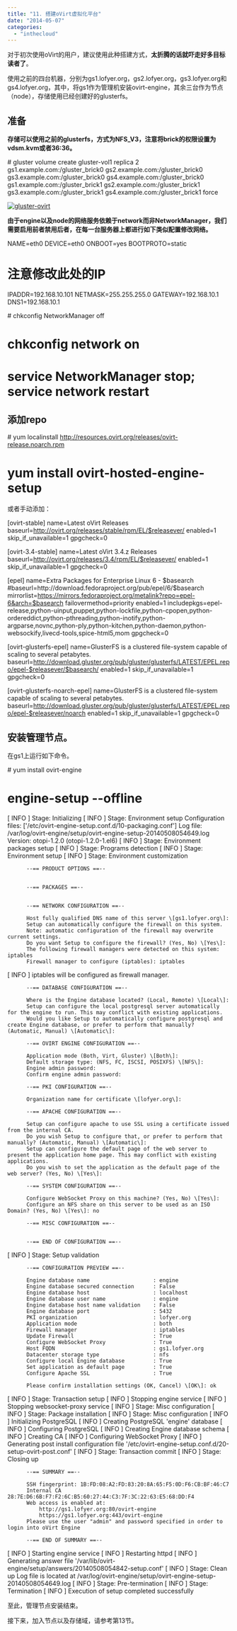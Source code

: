 ```yaml
---
title: "11. 搭建oVirt虚拟化平台"
date: "2014-05-07"
categories: 
  - "inthecloud"
---
```


对于初次使用oVirt的用户，建议使用此种搭建方式，**太折腾的话就吓走好多目标读者了**。

使用之前的四台机器，分别为gs1.lofyer.org，gs2.lofyer.org，gs3.lofyer.org和gs4.lofyer.org，其中，将gs1作为管理机安装ovirt-engine，其余三台作为节点（node），存储使用已经创建好的glusterfs。

## 准备

**存储可以使用之前的glusterfs，方式为NFS\_V3，注意将brick的权限设置为vdsm.kvm或者36:36。**

\# gluster volume create gluster-vol1 replica 2 gs1.example.com:/gluster\_brick0 gs2.example.com:/gluster\_brick0 gs3.example.com:/gluster\_brick0 gs4.example.com:/gluster\_brick0 gs1.example.com:/gluster\_brick1 gs2.example.com:/gluster\_brick1 gs3.example.com:/gluster\_brick1 gs4.example.com:/gluster\_brick1 force

[![gluster-ovirt](/blog/images/gluster-ovirt.png)](http://blog.lofyer.org/11-cloud-ha-ovirt/gluster-ovirt/)

**由于engine以及node的网络服务依赖于network而非NetworkManager，我们需要启用前者禁用后者，在每一台服务器上都进行如下类似配置修改网络。**

NAME=eth0
DEVICE=eth0
ONBOOT=yes
BOOTPROTO=static
# 注意修改此处的IP
IPADDR=192.168.10.101
NETMASK=255.255.255.0
GATEWAY=192.168.10.1
DNS1=192.168.10.1

\# chkconfig NetworkManager off
# chkconfig network on
# service NetworkManager stop; service network restart

## 添加repo

\# yum localinstall http://resources.ovirt.org/releases/ovirt-release.noarch.rpm
# yum install ovirt-hosted-engine-setup

或者手动添加：

\[ovirt-stable\]
name=Latest oVirt Releases
baseurl=http://ovirt.org/releases/stable/rpm/EL/$releasever/
enabled=1
skip\_if\_unavailable=1
gpgcheck=0

\[ovirt-3.4-stable\]
name=Latest oVirt 3.4.z Releases
baseurl=http://ovirt.org/releases/3.4/rpm/EL/$releasever/
enabled=1
skip\_if\_unavailable=1
gpgcheck=0

\[epel\]
name=Extra Packages for Enterprise Linux 6 - $basearch
#baseurl=http://download.fedoraproject.org/pub/epel/6/$basearch
mirrorlist=https://mirrors.fedoraproject.org/metalink?repo=epel-6&arch=$basearch
failovermethod=priority
enabled=1
includepkgs=epel-release,python-uinput,puppet,python-lockfile,python-cpopen,python-ordereddict,python-pthreading,python-inotify,python-argparse,novnc,python-ply,python-kitchen,python-daemon,python-websockify,livecd-tools,spice-html5,mom
gpgcheck=0

\[ovirt-glusterfs-epel\]
name=GlusterFS is a clustered file-system capable of scaling to several petabytes.
baseurl=http://download.gluster.org/pub/gluster/glusterfs/LATEST/EPEL.repo/epel-$releasever/$basearch/
enabled=1
skip\_if\_unavailable=1
gpgcheck=0

\[ovirt-glusterfs-noarch-epel\]
name=GlusterFS is a clustered file-system capable of scaling to several petabytes.
baseurl=http://download.gluster.org/pub/gluster/glusterfs/LATEST/EPEL.repo/epel-$releasever/noarch
enabled=1
skip\_if\_unavailable=1
gpgcheck=0

## 安装管理节点。

在gs1上运行如下命令。

\# yum install ovirt-engine
# engine-setup --offline
\[ INFO  \] Stage: Initializing
\[ INFO  \] Stage: Environment setup
          Configuration files: \['/etc/ovirt-engine-setup.conf.d/10-packaging.conf'\]
          Log file: /var/log/ovirt-engine/setup/ovirt-engine-setup-20140508054649.log
          Version: otopi-1.2.0 (otopi-1.2.0-1.el6)
\[ INFO  \] Stage: Environment packages setup
\[ INFO  \] Stage: Programs detection
\[ INFO  \] Stage: Environment setup
\[ INFO  \] Stage: Environment customization
         
          --== PRODUCT OPTIONS ==--
         
         
          --== PACKAGES ==--
         
         
          --== NETWORK CONFIGURATION ==--
         
          Host fully qualified DNS name of this server \[gs1.lofyer.org\]: 
          Setup can automatically configure the firewall on this system.
          Note: automatic configuration of the firewall may overwrite current settings.
          Do you want Setup to configure the firewall? (Yes, No) \[Yes\]: 
          The following firewall managers were detected on this system: iptables
          Firewall manager to configure (iptables): iptables
\[ INFO  \] iptables will be configured as firewall manager.
         
          --== DATABASE CONFIGURATION ==--
         
          Where is the Engine database located? (Local, Remote) \[Local\]: 
          Setup can configure the local postgresql server automatically for the engine to run. This may conflict with existing applications.
          Would you like Setup to automatically configure postgresql and create Engine database, or prefer to perform that manually? (Automatic, Manual) \[Automatic\]: 
         
          --== OVIRT ENGINE CONFIGURATION ==--
         
          Application mode (Both, Virt, Gluster) \[Both\]: 
          Default storage type: (NFS, FC, ISCSI, POSIXFS) \[NFS\]: 
          Engine admin password: 
          Confirm engine admin password: 
         
          --== PKI CONFIGURATION ==--
         
          Organization name for certificate \[lofyer.org\]: 
         
          --== APACHE CONFIGURATION ==--
         
          Setup can configure apache to use SSL using a certificate issued from the internal CA.
          Do you wish Setup to configure that, or prefer to perform that manually? (Automatic, Manual) \[Automatic\]: 
          Setup can configure the default page of the web server to present the application home page. This may conflict with existing applications.
          Do you wish to set the application as the default page of the web server? (Yes, No) \[Yes\]: 
         
          --== SYSTEM CONFIGURATION ==--
         
          Configure WebSocket Proxy on this machine? (Yes, No) \[Yes\]: 
          Configure an NFS share on this server to be used as an ISO Domain? (Yes, No) \[Yes\]: no
         
          --== MISC CONFIGURATION ==--
         
         
          --== END OF CONFIGURATION ==--
         
\[ INFO  \] Stage: Setup validation
         
          --== CONFIGURATION PREVIEW ==--
         
          Engine database name                    : engine
          Engine database secured connection      : False
          Engine database host                    : localhost
          Engine database user name               : engine
          Engine database host name validation    : False
          Engine database port                    : 5432
          PKI organization                        : lofyer.org
          Application mode                        : both
          Firewall manager                        : iptables
          Update Firewall                         : True
          Configure WebSocket Proxy               : True
          Host FQDN                               : gs1.lofyer.org
          Datacenter storage type                 : nfs
          Configure local Engine database         : True
          Set application as default page         : True
          Configure Apache SSL                    : True
         
          Please confirm installation settings (OK, Cancel) \[OK\]: ok
\[ INFO  \] Stage: Transaction setup
\[ INFO  \] Stopping engine service
\[ INFO  \] Stopping websocket-proxy service
\[ INFO  \] Stage: Misc configuration
\[ INFO  \] Stage: Package installation
\[ INFO  \] Stage: Misc configuration
\[ INFO  \] Initializing PostgreSQL
\[ INFO  \] Creating PostgreSQL 'engine' database
\[ INFO  \] Configuring PostgreSQL
\[ INFO  \] Creating Engine database schema
\[ INFO  \] Creating CA
\[ INFO  \] Configuring WebSocket Proxy
\[ INFO  \] Generating post install configuration file '/etc/ovirt-engine-setup.conf.d/20-setup-ovirt-post.conf'
\[ INFO  \] Stage: Transaction commit
\[ INFO  \] Stage: Closing up
         
          --== SUMMARY ==--
         
          SSH fingerprint: 1B:FD:08:A2:FD:83:20:8A:65:F5:0D:F6:CB:BF:46:C7
          Internal CA 28:7E:D6:6B:F7:F2:6C:B5:60:27:44:C3:7F:3C:22:63:E5:68:DD:F4
          Web access is enabled at:
              http://gs1.lofyer.org:80/ovirt-engine
              https://gs1.lofyer.org:443/ovirt-engine
          Please use the user "admin" and password specified in order to login into oVirt Engine
         
          --== END OF SUMMARY ==--
         
\[ INFO  \] Starting engine service
\[ INFO  \] Restarting httpd
\[ INFO  \] Generating answer file '/var/lib/ovirt-engine/setup/answers/20140508054842-setup.conf'
\[ INFO  \] Stage: Clean up
          Log file is located at /var/log/ovirt-engine/setup/ovirt-engine-setup-20140508054649.log
\[ INFO  \] Stage: Pre-termination
\[ INFO  \] Stage: Termination
\[ INFO  \] Execution of setup completed successfully

至此，管理节点安装结束。

接下来，加入节点以及存储域，请参考第13节。
